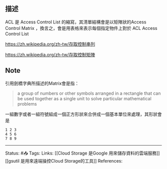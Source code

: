 

## 描述
ACL 是 Access Control List 的縮寫，其清單結構會是以矩陣狀的Access Control Matrix ，換言之，會是用表格來表示每個指定物件上對於
ACL Access Control List

https://zh.wikipedia.org/zh-tw/存取控制串列

https://zh.wikipedia.org/zh-tw/存取控制矩陣

## Note
引用劍橋字典所描述的Matrix會是指：
> a group of numbers or other symbols arranged in a rectangle that can be used together as a single unit to solve particular mathematical problems

一組數字或者一組符號組成一個正方形狀來合併成一個基本單位來處理，其形狀會是
```
1 2 3
4 5 6
7 8 9
```

---
Status: #📥 
Tags:
Links:
[[Cloud Storage 是Google 用來儲存資料的雲端服務]]
[[gsutil 是用來遠端操控Cloud Storage的工具]]
References: